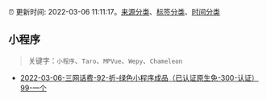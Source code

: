 :alarm_clock: 更新时间: 2022-03-06 11:11:17。[来源分类](../README.md)、[标签分类](../TAGS.md)、[时间分类](../TIMELINE.md)

## 小程序


> 关键字：`小程序`、`Taro`、`MPVue`、`Wepy`、`Chameleon`



- [2022-03-06-三网话费-92-折-绿色小程序成品（已认证原生免-300-认证）99-一个](https://www.v2ex.com/t/838401) 